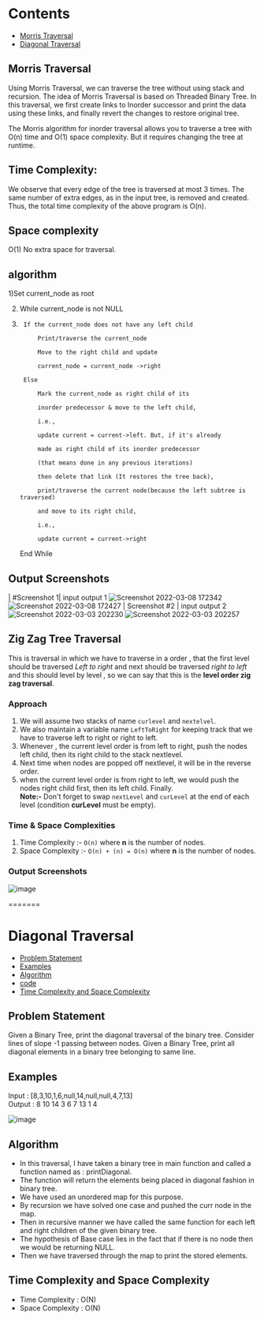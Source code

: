 # Contents
- [Morris Traversal](#morris-traversal)
- [Diagonal Traversal](#diagonal-traversal)


## Morris Traversal
Using Morris Traversal, we can traverse the tree without using stack and recursion. The idea of Morris Traversal is based on Threaded Binary Tree. In this traversal, we first create links to Inorder successor and print the data using these links, and finally revert the changes to restore original tree. 

The Morris algorithm for inorder traversal allows you to traverse a tree with O(n) time and O(1) space complexity. But it requires changing the tree at runtime.
## Time Complexity:
We observe that every edge of the tree is traversed at most 3 times. The same number of extra edges, as in the input tree, is removed and created. Thus, the total time complexity of the above program is O(n).
## Space complexity 
O(1)  No extra space for traversal.

## algorithm
1)Set current_node as root 

2)  While current_node is not NULL
3)  
        If the current_node does not have any left child
        
            Print/traverse the current_node
            
            Move to the right child and update 
            
            current_node = current_node ->right
            
        Else
        
            Mark the current_node as right child of its 
            
            inorder predecessor & move to the left child, 
            
            i.e., 
            
            update current = current->left. But, if it's already 
            
            made as right child of its inorder predecessor 
            
            (that means done in any previous iterations) 
            
            then delete that link (It restores the tree back), 
            
            print/traverse the current node(because the left subtree is traversed)
            
            and move to its right child, 
            
            i.e., 
            
            update current = current->right  
            
    End While

## Output Screenshots
| #Screenshot 1|
input output 1
![Screenshot 2022-03-08 172342](https://user-images.githubusercontent.com/78430607/157233621-1e25b74d-05e7-4b57-9586-7852b6ace4cf.png)
![Screenshot 2022-03-08 172427](https://user-images.githubusercontent.com/78430607/157233639-ab9b9271-5348-46f0-8514-f1ab629d2634.png)
| Screenshot #2  |
input output 2
![Screenshot 2022-03-03 202230](https://user-images.githubusercontent.com/78430607/156589622-279cf956-58e5-4672-9d8e-1187201d38ab.png)
![Screenshot 2022-03-03 202257](https://user-images.githubusercontent.com/78430607/156589641-7dfd9e98-c523-4375-b39a-07127f84720b.png)


## Zig Zag Tree Traversal

This is traversal in which we have to traverse in a order , that the first level should be traversed _Left to right_ and next should be traversed _right to left_ and this should level by level , so we can say that this is the **level order zig zag traversal**.

### Approach

1. We will assume two stacks of name `curlevel` and `nextelvel`.
2. We also maintain a variable name `LeftToRight` for keeping track that we have to traverse left to right or right to left.
3. Whenever , the current level order is from left to right, push the nodes left child, then its right child to the stack nextlevel.
4. Next time when nodes are popped off nextlevel, it will be in the reverse order.
5. when the current level order is from right to left, we would push the nodes right child first, then its left child. Finally. \
   **Note:-** Don't forget to swap `nextLevel` and `curLevel` at the end of each level (condition **curLevel** must be empty).

### Time & Space Complexities

1. Time Complexity :- `O(n)` where **n** is the number of nodes.
2. Space Complexity :- `O(n) + (n) = O(n)` where **n** is the number of nodes.

### Output Screenshots
![image](https://user-images.githubusercontent.com/86917304/166304303-55655284-7d4e-40c0-b56e-00aeb82d2844.png)

=======

# Diagonal Traversal
- [Problem Statement](#problem-statement)
- [Examples](#examples)
- [Algorithm](#algorithm-1)
- [code](https://github.com/utkarsh006/LearnCPP/blob/Diagonal_Traversal/T-Tree/T-TreeTraversals/DiagonalTraversal.cpp)
- [Time Complexity and Space Complexity](#time-complexity-and-space-complexity)

## Problem Statement

Given a Binary Tree, print the diagonal traversal of the binary tree.
Consider lines of slope -1 passing between nodes. Given a Binary Tree, print all diagonal elements in a binary tree belonging to same line.

## Examples
Input : [8,3,10,1,6,null,14,null,null,4,7,13]  
Output : 8 10 14 3 6 7 13 1 4

![image](https://user-images.githubusercontent.com/94545831/166156380-641fabe7-f553-4936-888f-70dc68dfafd4.png)

## Algorithm
- In this traversal, I have taken a binary tree in main function and called a function named as : printDiagonal.
- The function will return the elements being placed in diagonal fashion in binary tree.
- We have used an unordered map for this purpose.
- By recursion we have solved one case and pushed the curr node in the map.
- Then in recursive manner we have called the same function for each left and right children of the given binary tree.
- The hypothesis of Base case lies in the fact that if there is no node then we would be returning NULL.
- Then we have traversed through the map to print the stored elements.

## Time Complexity and Space Complexity
- Time Complexity : O(N)
- Space Complexity : O(N)